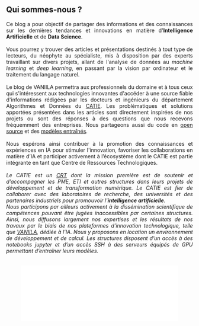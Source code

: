 ## Qui sommes-nous ?
<p style="text-align:justify;">
Ce blog a pour objectif de partager des informations et des connaissances sur les dernières tendances et innovations en matière d'<b>Intelligence Artificielle</b> et de <b>Data Science</b>.
<br><br>
Vous pourrez y trouver des articles et présentations destinés à tout type de lecteurs, du néophyte au spécialiste, mis à disposition par des experts travaillant sur divers projets, allant de l'analyse de données au <i>machine learning</i> et <i>deep learning</i>, en passant par la vision par ordinateur et le traitement du langage naturel.
<br><br>
Le blog de VANIILA permettra aux professionnels du domaine et à tous ceux qui s'intéressent aux technologies innovantes d'accéder à une source fiable d'informations rédigées par les docteurs et ingénieurs du département Algorithmes et Données du <a href="https://catie.fr">CATIE</a>. Les problématiques et solutions apportées présentées dans les articles sont directement inspirées de nos projets ou sont des réponses à des questions que nous recevons fréquemment des entreprises. Nous partageons aussi du code en <a href="https://github.com/catie-aq">open source</a> et des <a href="https://huggingface.co/CATIE-AQ">modèles entraînés</a>. 
<br><br>
Nous espérons ainsi contribuer à la promotion des connaissances et expériences en IA pour stimuler l'innovation, favoriser les collaborations en matière d’IA et participer activement à l’écosystème dont le CATIE est partie intégrante en tant que Centre de Ressources Technologiques. 
<br><br>
<i>Le CATIE est un <a href="https://esr-islabel.adc.education.fr/label-crt">CRT</a> dont la mission première est de soutenir et d’accompagner les PME, ETI et autres structures dans leurs projets de développement et de transformation numérique. Le CATIE est fier de collaborer avec des laboratoires de recherche, des universités et des partenaires industriels pour promouvoir l'<b>intelligence artificielle</b>.<br>
Nous participons par ailleurs activement à la dissémination scientifique de compétences pouvant être jugées inaccessibles par certaines structures. Ainsi, nous diffusons largement nos expertises et les résultats de nos travaux par le biais de nos plateformes d’innovation technologique, telle que <a href="https://www.vaniila.ai/">VANIILA</a>, dédiée à l’IA. Nous y proposons en location un environnement de développement et de calcul. Les structures disposent d’un accès à des notebooks jupyter et d’un accès SSH à des serveurs équipés de GPU permettant d’entraîner leurs modèles.</i>
<br><br>
<center>
<figure class="image">
  <img src="https://raw.githubusercontent.com/catie-aq/blog-vaniila/refs/heads/main/assets/images/logo_Europe_NA.png" height="150">
</figure>
</center>
</p>
